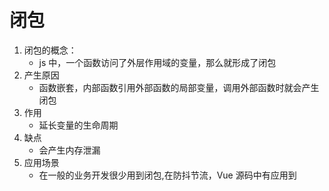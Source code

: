 # 闭包

1. 闭包的概念：
   - js 中，一个函数访问了外层作用域的变量，那么就形成了闭包
2. 产生原因
   - 函数嵌套，内部函数引用外部函数的局部变量，调用外部函数时就会产生闭包
3. 作用
   - 延长变量的生命周期
4. 缺点
   - 会产生内存泄漏
5. 应用场景
   - 在一般的业务开发很少用到闭包,在防抖节流，Vue 源码中有应用到
